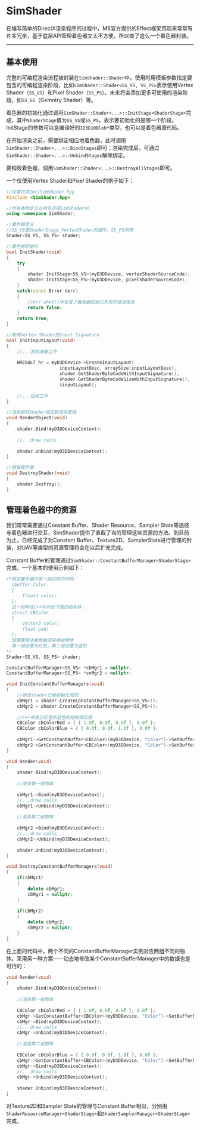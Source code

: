 # SimShader

在编写简单的DirectX渲染程序的过程中，MS官方提供的Effect框架用起来常常有许多冗余，基于底层API管理着色器又太不方便，所以做了这么一个着色器封装。

---

## 基本使用

完整的可编程渲染流程被封装在`SimShader::Shader`中，使用时用模板参数指定要包含的可编程渲染阶段，比如`SimShader::Shader<SS_VS, SS_PS>`表示使用Vertex Shader（`SS_VS`）和Pixel Shader（`SS_PS`）。未来将会添加更多可使用的渲染阶段，如`SS_GS`（Gemotry Shader）等。

着色器的初始化通过调用`SimShader::Shader<...>::InitStage<ShaderStage>`完成，其中`ShaderStage`值为`SS_VS`或`SS_PS`，表示要初始化的是哪一个阶段。InitStage的参数可以是编译好的`ID3D10Blob*`类型，也可以是着色器源代码。

在开始渲染之前，需要绑定相应地着色器，此时调用`SimShader::Shader<...>::BindStages`即可；渲染完成后，可通过`SimShader::Shader<...>::UnbindStages`解除绑定。

要销毁着色器，调用`SimShader::Shader<...>::DestroyAllStages`即可。

一个仅使用Vertex Shader和Pixel Shader的例子如下：

```cpp
//仅需包含Inc\SimShader.hpp
#include <SimShader.hpp>

//所有类均定义在命名空间SimShader中
using namespace SimShader;

//着色器定义
//SS_VS是ShaderStage_VertexShader的缩写，SS_PS同理
Shader<SS_VS, SS_PS> shader;

//着色器初始化
bool InitShader(void)
{
    try
    {
        shader.InitStage<SS_VS>(myD3DDevice, vertexShaderSourceCode);
        shader.InitStage<SS_PS>(myD3DDevice, pixelShaderSourceCode);
    }
    catch(const Error &err)
    {
        //err.what()中包含了着色器初始化失败的错误信息
        return false;
    }
    return true;
}

//取得Vertex Shader的Input Signature
bool InitInputLayout(void)
{
    //...其他准备工作
    
    HRESULT hr = myD3DDevice->CreateInputLayout(
                    inputLayoutDesc, arraySize(inputLayoutDesc),
                    shader.GetShaderByteCodeWithInputSignature(),
                    shader.GetShaderByteCodeSizeWithInputSignature(),
                    &inputLayout);
    
    //...后续工作
}

//渲染前将Shader绑定到渲染管线
void RenderObject(void)
{
    shader.Bind(myD3DDeviceContext);
    
    //...draw calls
    
    shader.Unbind(myD3DDeviceContext);
}

//销毁着色器
void DestroyShader(void)
{
    shader.Destroy();
}
```

## 管理着色器中的资源

我们常常需要通过Constant Buffer、Shader Resource、Sampler State等途径与着色器进行交互，SimShader提供了直截了当的管理这些资源的方法。到目前为止，已经完成了对Constant Buffer、Texture2D、SamplerState进行管理的封装，对UAV等类型的资源管理将会在以后扩充完成。

Constant Buffer的管理通过`SimShader::ConstantBufferManager<ShaderStage>`完成。一个基本的使用示例如下：

```cpp
/*假定着色器中有一段这样的代码：
  cbuffer Color
  {
      float3 color;
  };
  这一结构在C++中对应下面的结构体：
  struct CBColor
  {
      Vector3 color;
      float pad;
  };
  现需要用该着色器渲染两组物体
  第一组设置为红色，第二组设置为蓝色
*/
Shader<SS_VS, SS_PS> shader;

ConstantBufferManager<SS_VS> *cbMgr1 = nullptr;
ConstantBufferManager<SS_PS> *cnMgr2 = nullptr;

void InitConstantBufferManagers(void)
{
    //假定shader已经初始化完成
    cbMgr1 = shader.CreateConstantBufferManager<SS_VS>();
    cbMgr2 = shader.CreateConstantBufferManager<SS_PS>();
    
    //C++中表示红色和蓝色的结构体实例
    CBColor cbColorRed = { { 1.0f, 0.0f, 0.0f }, 0.0f };
    CBColor cbColorBlue = { { 0.0f, 0.0f, 1.0f }, 0.0f };
    
    cbMgr1->GetConstantBuffer<CBColor>(myD3DDevice, "Color")->SetBufferData(myD3DDeviceContext, cbColorRed);
    cbMgr2->GetConstantBuffer<CBColor>(myD3DDevice, "Color")->SetBufferData(myD3DDeviceContext, cbColorBlue);
}

void Render(void)
{
    shader.Bind(myD3DDeviceContext);
  
    //渲染第一组物体
    
    cbMgr1->Bind(myD3DDeviceContext);
    //...draw calls
    cbMgr1->Unbind(myD3DDeviceContext);
    
    //渲染第二组物体
    
    cbMgr2->Bind(myD3DDeviceContext);
    //...draw calls
    cbMgr2->Unbind(myD3DDeviceContext);
  
    shader.Unbind(myD3DDeviceContext);
}

void DestroyConstantBufferManagers(void)
{
    if(cbMgr1)
    {
        delete cbMgr1;
        cbMgr1 = nullptr;
    }
    
    if(cbMgr2)
    {
        delete cbMgr2;
        cbMgr2 = nullptr;
    }
}
```

在上面的代码中，两个不同的ConstantBufferManager实例对应两组不同的物体。采用另一种方案——动态地修改某个ConstantBufferManager中的数据也是可行的：

```cpp
void Render(void)
{
    shader.Bind(myD3DDeviceContext);
  
    //渲染第一组物体
  
    CBColor cbColorRed = { { 1.0f, 0.0f, 0.0f }, 0.0f };
    cbMgr->GetConstantBuffer<CBColor>(myD3DDevice, "Color")->SetBufferData(myD3DDeviceContext, cbColorRed);
    cbMgr->Bind(myD3DDeviceContext);
    //...draw calls
    cbMgr->Unbind(myD3DDeviceContext);
    
    //渲染第二组物体
    
    CBColor cbColorBlue = { { 0.0f, 0.0f, 1.0f }, 0.0f };
    cbMgr->GetConstantBuffer<CBColor>(myD3DDevice, "Color")->SetBufferData(myD3DDeviceContext, cbColorBlue);
    cbMgr->Bind(myD3DDeviceContext);
    //...draw calls
    cbMgr->Unbind(myD3DDeviceContext);
  
    shader.Unbind(myD3DDeviceContext);
}
```

对Texture2D和Sampler State的管理与Constant Buffer相似，分别由`ShaderResourceManager<ShaderStage>`和`ShaderSamplerManager<ShaderStage>`完成。